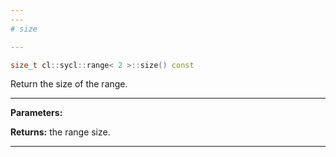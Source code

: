```yaml
---
---
# size

---
```


```cpp
size_t cl::sycl::range< 2 >::size() const
```


Return the size of the range. 


---
**Parameters:**

**Returns:** the range size. 

---
